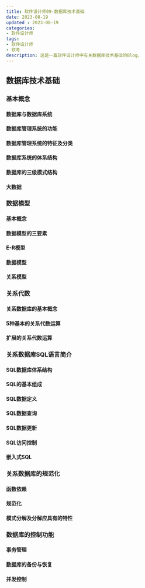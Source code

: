 ```yaml
---
title: 软件设计师09-数据库技术基础
date: 2023-08-19
updated : 2023-08-19
categories: 
- 软件设计师
tags: 
- 软件设计师
- 软考
description: 这是一篇软件设计师中有关数据库技术基础的Blog。
---
```


## 数据库技术基础

### 基本概念

#### 数据库与数据库系统

#### 数据库管理系统的功能

#### 数据库管理系统的特征及分类

#### 数据库系统的体系结构

#### 数据库的三级模式结构

#### 大数据

### 数据模型

#### 基本概念

#### 数据模型的三要素

#### E-R模型

#### 数据模型

#### 关系模型

### 关系代数

#### 关系数据库的基本概念

#### 5种基本的关系代数运算

#### 扩展的关系代数运算

### 关系数据库SQL语言简介

#### SQL数据库体系结构

#### SQL的基本组成

#### SQL数据定义

#### SQL数据查询

#### SQL数据更新

#### SQL访问控制

#### 嵌入式SQL

### 关系数据库的规范化

#### 函数依赖

#### 规范化

#### 模式分解及分解应具有的特性

### 数据库的控制功能

#### 事务管理

#### 数据库的备份与恢复

#### 并发控制
